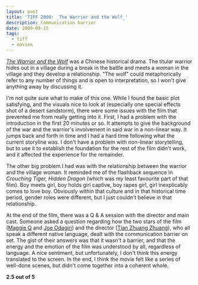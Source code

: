 ```yaml
---
layout: post
title: 'TIFF 2009: _The Warrior and the Wolf_'
description: Communication barrier
date: 2009-09-15
tags:
  - tiff
  - movies
---
```

  
[_The Warrior and the Wolf_](http://www.imdb.com/title/tt1300169/) was a Chinese historical drama. The titular warrior hides out in a village during a break in the battle and meets a woman in the village and they develop a relationship. "The wolf" could metaphorically refer to any number of things and is open to interpretation, so I won't give anything away by discussing it.  
  
I'm not quite sure what to make of this one. While I found the basic plot satisfying, and the visuals nice to look at (especially one special effects shot of a desert sandstorm), there were some issues with the film that prevented me from really getting into it. First, I had a problem with the introduction in the first 20 minutes or so. It attempts to give the background of the war and the warrior's involvement in said war in a non-linear way. It jumps back and forth in time and I had a hard time following what the current storyline was. I don't have a problem with non-linear storytelling, but to use it to establish the foundation for the rest of the film didn't work, and it affected the experience for the remainder.  
  
The other big problem I had was with the relationship between the warrior and the village woman. It reminded me of the flashback sequence in _Crouching Tiger, Hidden Dragon_ (which was my least favourite part of that film). Boy meets girl, boy holds girl captive, boy rapes girl, girl inexplicably comes to love boy. Obviously within that culture and in that historical time period, gender roles were different, but I just couldn't believe in that relationship.  
  
At the end of the film, there was a Q & A session with the director and main cast. Someone asked a question regarding how the two stars of the film ([Maggie Q](http://www.imdb.com/name/nm0702572/) and [Joe Odagiri](http://www.imdb.com/name/nm0643885/)) and the director ([Tian Zhuang Zhuang](http://www.imdb.com/name/nm0862514/)), who all speak a different native language, dealt with the communication barrier on set. The gist of their answers was that it wasn't a barrier, and that the energy and the emotion of the film was understood by all, regardless of language. A nice sentiment, but unfortunately, I don't think this energy translated to the screen. In the end, I think the movie felt like a series of well-done scenes, but didn't come together into a coherent whole.  
  
**2.5 out of 5**
